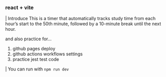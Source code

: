 ### react + vite

| Introduce
This is a timer that automatically tracks study time from each hour’s start to the 50th minute, followed by a 10-minute break until the next hour.

and also practice for...

1. github pages deploy
2. github actions workflows settings
3. practice jest test code

| You can run with `npm run dev`
